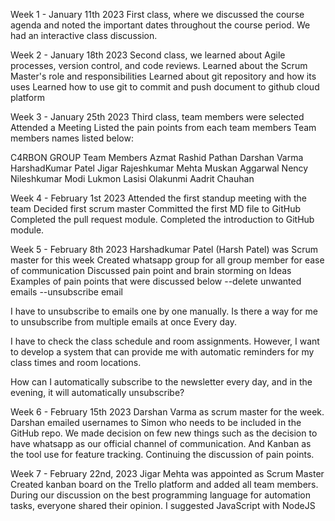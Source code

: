 Week 1 - January 11th 2023
First class, where we discussed the course agenda and noted the important dates throughout the course period.
We had an interactive class discussion.

Week 2 - January 18th 2023
Second class, we learned about Agile processes, version control, and code reviews.
Learned about the Scrum Master's role and responsibilities
Learned about git repository and how its uses
Learned how to use git to commit and push document to github cloud platform

Week 3 - January 25th 2023
Third class, team members were selected
Attended a Meeting
Listed the pain points from each team members
Team members names listed below:

C4RBON GROUP Team Members
Azmat Rashid Pathan
Darshan Varma
HarshadKumar Patel
Jigar Rajeshkumar Mehta
Muskan Aggarwal
Nency Nileshkumar Modi
Lukmon Lasisi Olakunmi
Aadrit Chauhan

Week 4 - February 1st 2023
Attended the first standup meeting with the team
Decided first scrum master
Committed the first MD file to GitHub
Completed the pull request module.
Completed the introduction to GitHub module.

Week 5 - February 8th 2023
Harshadkumar Patel (Harsh Patel) was Scrum master for this week
Created whatsapp group for all group member for  ease of communication
Discussed pain point and brain storming on Ideas
Examples of pain points that were discussed below
--delete unwanted emails
--unsubscribe email

I have to unsubscribe to emails one by one manually. Is there a way for me to unsubscribe from multiple emails at once Every day.

I have to check the class schedule and room assignments. However, I want to develop a system that can provide me with automatic reminders for my class times and room locations.

How can I automatically subscribe to the newsletter every day, and in the evening, it will automatically unsubscribe?


Week 6 - February 15th 2023
Darshan Varma as scrum master for the week.
Darshan emailed usernames to Simon who needs to be included in the GitHub repo.
We made decision on few new things such as the decision to have whatsapp as our official channel of communication.
And Kanban as the tool use for feature tracking.
Continuing the discussion of pain points.

Week 7 - February 22nd, 2023
Jigar Mehta was appointed as Scrum Master
Created kanban board on the Trello platform and added all team members.
During our discussion on the best programming language for automation tasks, everyone shared their opinion.
I suggested JavaScript with NodeJS